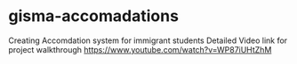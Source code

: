 # gisma-accomadations
Creating Accomdation system for immigrant students
Detailed Video link for project walkthrough https://www.youtube.com/watch?v=WP87iUHtZhM
